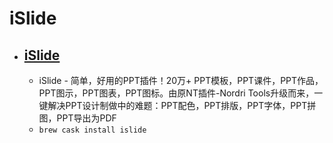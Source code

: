 # iSlide
- [iSlide](https://www.islide.cc/)
  - 
  - iSlide - 简单，好用的PPT插件！20万+ PPT模板，PPT课件，PPT作品，PPT图示，PPT图表，PPT图标。由原NT插件-Nordri Tools升级而来，一键解决PPT设计制做中的难题：PPT配色，PPT排版，PPT字体，PPT拼图，PPT导出为PDF
  - `brew cask install islide`
